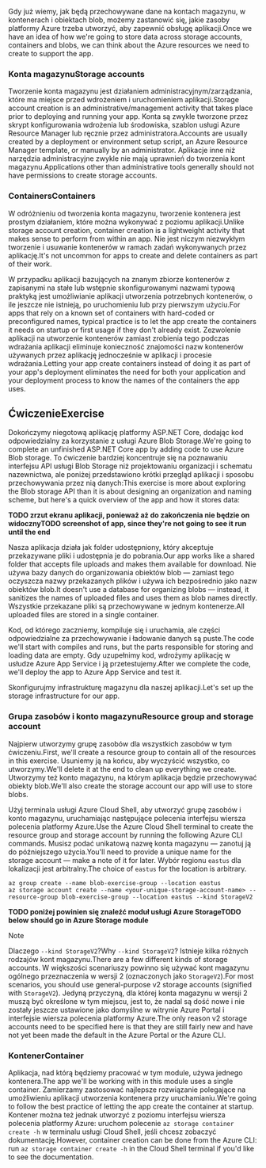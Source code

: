 <span data-ttu-id="e201b-101">Gdy już wiemy, jak będą przechowywane dane na kontach magazynu, w kontenerach i obiektach blob, możemy zastanowić się, jakie zasoby platformy Azure trzeba utworzyć, aby zapewnić obsługę aplikacji.</span><span class="sxs-lookup"><span data-stu-id="e201b-101">Once we have an idea of how we're going to store data across storage accounts, containers and blobs, we can think about the Azure resources we need to create to support the app.</span></span>

### <a name="storage-accounts"></a><span data-ttu-id="e201b-102">Konta magazynu</span><span class="sxs-lookup"><span data-stu-id="e201b-102">Storage accounts</span></span>

<span data-ttu-id="e201b-103">Tworzenie konta magazynu jest działaniem administracyjnym/zarządzania, które ma miejsce przed wdrożeniem i uruchomieniem aplikacji.</span><span class="sxs-lookup"><span data-stu-id="e201b-103">Storage account creation is an administrative/management activity that takes place prior to deploying and running your app.</span></span> <span data-ttu-id="e201b-104">Konta są zwykle tworzone przez skrypt konfigurowania wdrożenia lub środowiska, szablon usługi Azure Resource Manager lub ręcznie przez administratora.</span><span class="sxs-lookup"><span data-stu-id="e201b-104">Accounts are usually created by a deployment or environment setup script, an Azure Resource Manager template, or manually by an administrator.</span></span> <span data-ttu-id="e201b-105">Aplikacje inne niż narzędzia administracyjne zwykle nie mają uprawnień do tworzenia kont magazynu.</span><span class="sxs-lookup"><span data-stu-id="e201b-105">Applications other than administrative tools generally should not have permissions to create storage accounts.</span></span>

### <a name="containers"></a><span data-ttu-id="e201b-106">Containers</span><span class="sxs-lookup"><span data-stu-id="e201b-106">Containers</span></span>

<span data-ttu-id="e201b-107">W odróżnieniu od tworzenia konta magazynu, tworzenie kontenera jest prostym działaniem, które można wykonywać z poziomu aplikacji.</span><span class="sxs-lookup"><span data-stu-id="e201b-107">Unlike storage account creation, container creation is a lightweight activity that makes sense to perform from within an app.</span></span> <span data-ttu-id="e201b-108">Nie jest niczym niezwykłym tworzenie i usuwanie kontenerów w ramach zadań wykonywanych przez aplikację.</span><span class="sxs-lookup"><span data-stu-id="e201b-108">It's not uncommon for apps to create and delete containers as part of their work.</span></span>

<span data-ttu-id="e201b-109">W przypadku aplikacji bazujących na znanym zbiorze kontenerów z zapisanymi na stałe lub wstępnie skonfigurowanymi nazwami typową praktyką jest umożliwianie aplikacji utworzenia potrzebnych kontenerów, o ile jeszcze nie istnieją, po uruchomieniu lub przy pierwszym użyciu.</span><span class="sxs-lookup"><span data-stu-id="e201b-109">For apps that rely on a known set of containers with hard-coded or preconfigured names, typical practice is to let the app create the containers it needs on startup or first usage if they don't already exist.</span></span> <span data-ttu-id="e201b-110">Zezwolenie aplikacji na utworzenie kontenerów zamiast zrobienia tego podczas wdrażania aplikacji eliminuje konieczność znajomości nazw kontenerów używanych przez aplikację jednocześnie w aplikacji i procesie wdrażania.</span><span class="sxs-lookup"><span data-stu-id="e201b-110">Letting your app create containers instead of doing it as part of your app's deployment eliminates the need for both your application and your deployment process to know the names of the containers the app uses.</span></span>

## <a name="exercise"></a><span data-ttu-id="e201b-111">Ćwiczenie</span><span class="sxs-lookup"><span data-stu-id="e201b-111">Exercise</span></span>

<span data-ttu-id="e201b-112">Dokończymy niegotową aplikację platformy ASP.NET Core, dodając kod odpowiedzialny za korzystanie z usługi Azure Blob Storage.</span><span class="sxs-lookup"><span data-stu-id="e201b-112">We're going to complete an unfinished ASP.NET Core app by adding code to use Azure Blob storage.</span></span> <span data-ttu-id="e201b-113">To ćwiczenie bardziej koncentruje się na poznawaniu interfejsu API usługi Blob Storage niż projektowaniu organizacji i schematu nazewnictwa, ale poniżej przedstawiono krótki przegląd aplikacji i sposobu przechowywania przez nią danych:</span><span class="sxs-lookup"><span data-stu-id="e201b-113">This exercise is more about exploring the Blob storage API than it is about designing an organization and naming scheme, but here's a quick overview of the app and how it stores data:</span></span>

<span data-ttu-id="e201b-114">**TODO zrzut ekranu aplikacji, ponieważ aż do zakończenia nie będzie on widoczny**</span><span class="sxs-lookup"><span data-stu-id="e201b-114">**TODO screenshot of app, since they're not going to see it run until the end**</span></span>

<span data-ttu-id="e201b-115">Nasza aplikacja działa jak folder udostępniony, który akceptuje przekazywane pliki i udostępnia je do pobrania.</span><span class="sxs-lookup"><span data-stu-id="e201b-115">Our app works like a shared folder that accepts file uploads and makes them available for download.</span></span> <span data-ttu-id="e201b-116">Nie używa bazy danych do organizowania obiektów blob &mdash; zamiast tego oczyszcza nazwy przekazanych plików i używa ich bezpośrednio jako nazw obiektów blob.</span><span class="sxs-lookup"><span data-stu-id="e201b-116">It doesn't use a database for organizing blobs &mdash; instead, it sanitizes the names of uploaded files and uses them as blob names directly.</span></span> <span data-ttu-id="e201b-117">Wszystkie przekazane pliki są przechowywane w jednym kontenerze.</span><span class="sxs-lookup"><span data-stu-id="e201b-117">All uploaded files are stored in a single container.</span></span>

<span data-ttu-id="e201b-118">Kod, od którego zaczniemy, kompiluje się i uruchamia, ale części odpowiedzialne za przechowywanie i ładowanie danych są puste.</span><span class="sxs-lookup"><span data-stu-id="e201b-118">The code we'll start with compiles and runs, but the parts responsible for storing and loading data are empty.</span></span> <span data-ttu-id="e201b-119">Gdy uzupełnimy kod, wdrożymy aplikację w usłudze Azure App Service i ją przetestujemy.</span><span class="sxs-lookup"><span data-stu-id="e201b-119">After we complete the code, we'll deploy the app to Azure App Service and test it.</span></span>

<span data-ttu-id="e201b-120">Skonfigurujmy infrastrukturę magazynu dla naszej aplikacji.</span><span class="sxs-lookup"><span data-stu-id="e201b-120">Let's set up the storage infrastructure for our app.</span></span>

### <a name="resource-group-and-storage-account"></a><span data-ttu-id="e201b-121">Grupa zasobów i konto magazynu</span><span class="sxs-lookup"><span data-stu-id="e201b-121">Resource group and storage account</span></span>
<span data-ttu-id="e201b-122">Najpierw utworzymy grupę zasobów dla wszystkich zasobów w tym ćwiczeniu.</span><span class="sxs-lookup"><span data-stu-id="e201b-122">First, we'll create a resource group to contain all of the resources in this exercise.</span></span> <span data-ttu-id="e201b-123">Usuniemy ją na końcu, aby wyczyścić wszystko, co utworzymy.</span><span class="sxs-lookup"><span data-stu-id="e201b-123">We'll delete it at the end to clean up everything we create.</span></span> <span data-ttu-id="e201b-124">Utworzymy też konto magazynu, na którym aplikacja będzie przechowywać obiekty blob.</span><span class="sxs-lookup"><span data-stu-id="e201b-124">We'll also create the storage account our app will use to store blobs.</span></span>

<span data-ttu-id="e201b-125">Użyj terminala usługi Azure Cloud Shell, aby utworzyć grupę zasobów i konto magazynu, uruchamiając następujące polecenia interfejsu wiersza polecenia platformy Azure.</span><span class="sxs-lookup"><span data-stu-id="e201b-125">Use the Azure Cloud Shell terminal to create the resource group and storage account by running the following Azure CLI commands.</span></span> <span data-ttu-id="e201b-126">Musisz podać unikatową nazwę konta magazynu &mdash; zanotuj ją do późniejszego użycia.</span><span class="sxs-lookup"><span data-stu-id="e201b-126">You'll need to provide a unique name for the storage account &mdash; make a note of it for later.</span></span> <span data-ttu-id="e201b-127">Wybór regionu `eastus` dla lokalizacji jest arbitralny.</span><span class="sxs-lookup"><span data-stu-id="e201b-127">The choice of `eastus` for the location is arbitrary.</span></span>

```console
az group create --name blob-exercise-group --location eastus
az storage account create --name <your-unique-storage-account-name> --resource-group blob-exercise-group --location eastus --kind StorageV2
```

<span data-ttu-id="e201b-128">**TODO poniżej powinien się znaleźć moduł usługi Azure Storage**</span><span class="sxs-lookup"><span data-stu-id="e201b-128">**TODO below should go in Azure Storage module**</span></span>

> [!NOTE]
> <span data-ttu-id="e201b-129">Dlaczego `--kind StorageV2`?</span><span class="sxs-lookup"><span data-stu-id="e201b-129">Why `--kind StorageV2`?</span></span> <span data-ttu-id="e201b-130">Istnieje kilka różnych rodzajów kont magazynu.</span><span class="sxs-lookup"><span data-stu-id="e201b-130">There are a few different kinds of storage accounts.</span></span> <span data-ttu-id="e201b-131">W większości scenariuszy powinno się używać kont magazynu ogólnego przeznaczenia w wersji 2 (oznaczonych jako `StorageV2`).</span><span class="sxs-lookup"><span data-stu-id="e201b-131">For most scenarios, you should use general-purpose v2 storage accounts (signified with `StorageV2`).</span></span> <span data-ttu-id="e201b-132">Jedyną przyczyną, dla której konta magazynu w wersji 2 muszą być określone w tym miejscu, jest to, że nadal są dość nowe i nie zostały jeszcze ustawione jako domyślne w witrynie Azure Portal i interfejsie wiersza polecenia platformy Azure.</span><span class="sxs-lookup"><span data-stu-id="e201b-132">The only reason v2 storage accounts need to be specified here is that they are still fairly new and have not yet been made the default in the Azure Portal or the Azure CLI.</span></span>

### <a name="container"></a><span data-ttu-id="e201b-133">Kontener</span><span class="sxs-lookup"><span data-stu-id="e201b-133">Container</span></span>
<span data-ttu-id="e201b-134">Aplikacja, nad którą będziemy pracować w tym module, używa jednego kontenera.</span><span class="sxs-lookup"><span data-stu-id="e201b-134">The app we'll be working with in this module uses a single container.</span></span> <span data-ttu-id="e201b-135">Zamierzamy zastosować najlepsze rozwiązanie polegające na umożliwieniu aplikacji utworzenia kontenera przy uruchamianiu.</span><span class="sxs-lookup"><span data-stu-id="e201b-135">We're going to follow the best practice of letting the app create the container at startup.</span></span> <span data-ttu-id="e201b-136">Kontener można też jednak utworzyć z poziomu interfejsu wiersza polecenia platformy Azure: uruchom polecenie `az storage container create -h` w terminalu usługi Cloud Shell, jeśli chcesz zobaczyć dokumentację.</span><span class="sxs-lookup"><span data-stu-id="e201b-136">However, container creation can be done from the Azure CLI: run `az storage container create -h` in the Cloud Shell terminal if you'd like to see the documentation.</span></span>